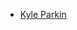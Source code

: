 ﻿<!-- Please follow ALPHABETICAL ORDER -->
- [Kyle Parkin](https://github.com/13kparkin)

<!-- Please follow ALPHABETICAL ORDER -->
